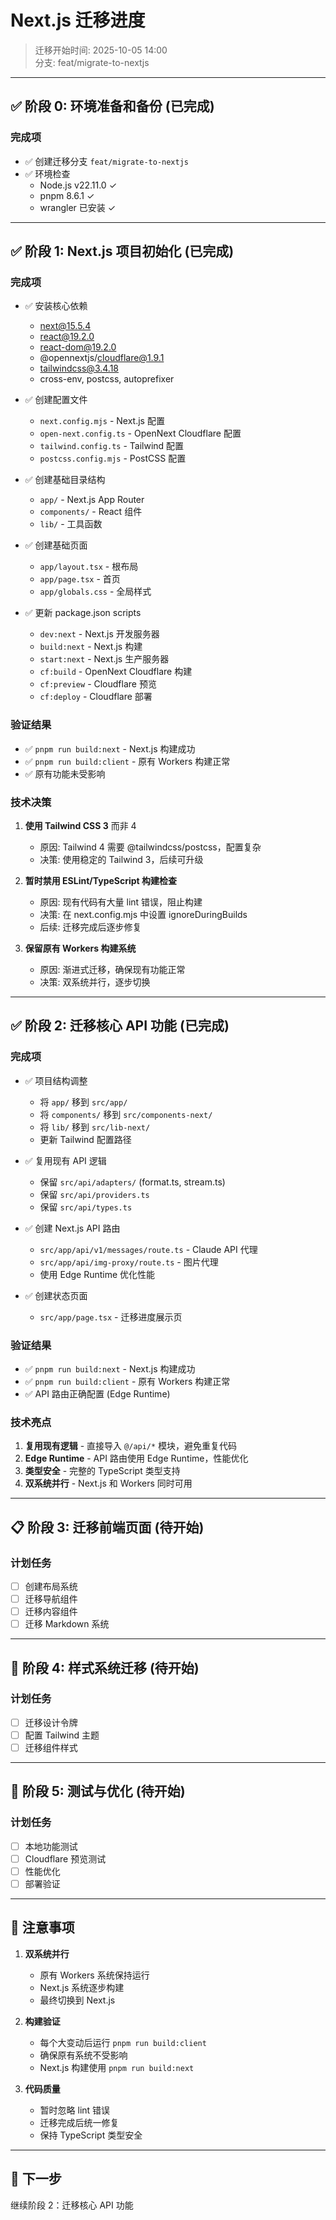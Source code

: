 # Next.js 迁移进度

> 迁移开始时间: 2025-10-05 14:00  
> 分支: feat/migrate-to-nextjs

---

## ✅ 阶段 0: 环境准备和备份 (已完成)

### 完成项
- ✅ 创建迁移分支 `feat/migrate-to-nextjs`
- ✅ 环境检查
  - Node.js v22.11.0 ✓
  - pnpm 8.6.1 ✓
  - wrangler 已安装 ✓

---

## ✅ 阶段 1: Next.js 项目初始化 (已完成)

### 完成项
- ✅ 安装核心依赖
  - next@15.5.4
  - react@19.2.0
  - react-dom@19.2.0
  - @opennextjs/cloudflare@1.9.1
  - tailwindcss@3.4.18
  - cross-env, postcss, autoprefixer

- ✅ 创建配置文件
  - `next.config.mjs` - Next.js 配置
  - `open-next.config.ts` - OpenNext Cloudflare 配置
  - `tailwind.config.ts` - Tailwind 配置
  - `postcss.config.mjs` - PostCSS 配置

- ✅ 创建基础目录结构
  - `app/` - Next.js App Router
  - `components/` - React 组件
  - `lib/` - 工具函数

- ✅ 创建基础页面
  - `app/layout.tsx` - 根布局
  - `app/page.tsx` - 首页
  - `app/globals.css` - 全局样式

- ✅ 更新 package.json scripts
  - `dev:next` - Next.js 开发服务器
  - `build:next` - Next.js 构建
  - `start:next` - Next.js 生产服务器
  - `cf:build` - OpenNext Cloudflare 构建
  - `cf:preview` - Cloudflare 预览
  - `cf:deploy` - Cloudflare 部署

### 验证结果
- ✅ `pnpm run build:next` - Next.js 构建成功
- ✅ `pnpm run build:client` - 原有 Workers 构建正常
- ✅ 原有功能未受影响

### 技术决策
1. **使用 Tailwind CSS 3** 而非 4
   - 原因: Tailwind 4 需要 @tailwindcss/postcss，配置复杂
   - 决策: 使用稳定的 Tailwind 3，后续可升级

2. **暂时禁用 ESLint/TypeScript 构建检查**
   - 原因: 现有代码有大量 lint 错误，阻止构建
   - 决策: 在 next.config.mjs 中设置 ignoreDuringBuilds
   - 后续: 迁移完成后逐步修复

3. **保留原有 Workers 构建系统**
   - 原因: 渐进式迁移，确保现有功能正常
   - 决策: 双系统并行，逐步切换

---

## ✅ 阶段 2: 迁移核心 API 功能 (已完成)

### 完成项
- ✅ 项目结构调整
  - 将 `app/` 移到 `src/app/`
  - 将 `components/` 移到 `src/components-next/`
  - 将 `lib/` 移到 `src/lib-next/`
  - 更新 Tailwind 配置路径

- ✅ 复用现有 API 逻辑
  - 保留 `src/api/adapters/` (format.ts, stream.ts)
  - 保留 `src/api/providers.ts`
  - 保留 `src/api/types.ts`

- ✅ 创建 Next.js API 路由
  - `src/app/api/v1/messages/route.ts` - Claude API 代理
  - `src/app/api/img-proxy/route.ts` - 图片代理
  - 使用 Edge Runtime 优化性能

- ✅ 创建状态页面
  - `src/app/page.tsx` - 迁移进度展示页

### 验证结果
- ✅ `pnpm run build:next` - Next.js 构建成功
- ✅ `pnpm run build:client` - 原有 Workers 构建正常
- ✅ API 路由正确配置 (Edge Runtime)

### 技术亮点
1. **复用现有逻辑** - 直接导入 `@/api/*` 模块，避免重复代码
2. **Edge Runtime** - API 路由使用 Edge Runtime，性能优化
3. **类型安全** - 完整的 TypeScript 类型支持
4. **双系统并行** - Next.js 和 Workers 同时可用

---

## 📋 阶段 3: 迁移前端页面 (待开始)

### 计划任务
- [ ] 创建布局系统
- [ ] 迁移导航组件
- [ ] 迁移内容组件
- [ ] 迁移 Markdown 系统

---

## 🎨 阶段 4: 样式系统迁移 (待开始)

### 计划任务
- [ ] 迁移设计令牌
- [ ] 配置 Tailwind 主题
- [ ] 迁移组件样式

---

## 🧪 阶段 5: 测试与优化 (待开始)

### 计划任务
- [ ] 本地功能测试
- [ ] Cloudflare 预览测试
- [ ] 性能优化
- [ ] 部署验证

---

## 📝 注意事项

1. **双系统并行**
   - 原有 Workers 系统保持运行
   - Next.js 系统逐步构建
   - 最终切换到 Next.js

2. **构建验证**
   - 每个大变动后运行 `pnpm run build:client`
   - 确保原有系统不受影响
   - Next.js 构建使用 `pnpm run build:next`

3. **代码质量**
   - 暂时忽略 lint 错误
   - 迁移完成后统一修复
   - 保持 TypeScript 类型安全

---

## 🚀 下一步

继续阶段 2：迁移核心 API 功能
